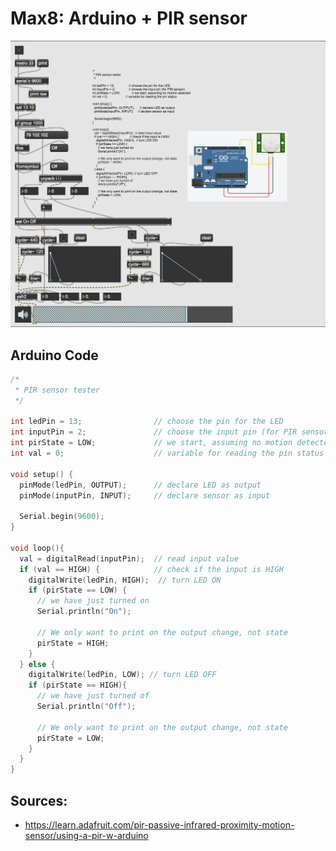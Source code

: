 # Max8: Arduino + PIR sensor

<img src="./Max Projects/04_Max8 - Arduino + PIRsensor/media/04_Max8 - Arduino + PIRsensor.png" style="zoom:50%;" />

## Arduino Code

``` c
/*
 * PIR sensor tester
 */
 
int ledPin = 13;                // choose the pin for the LED
int inputPin = 2;               // choose the input pin (for PIR sensor)
int pirState = LOW;             // we start, assuming no motion detected
int val = 0;                    // variable for reading the pin status
 
void setup() {
  pinMode(ledPin, OUTPUT);      // declare LED as output
  pinMode(inputPin, INPUT);     // declare sensor as input
 
  Serial.begin(9600);
}
 
void loop(){
  val = digitalRead(inputPin);  // read input value
  if (val == HIGH) {            // check if the input is HIGH
    digitalWrite(ledPin, HIGH);  // turn LED ON
    if (pirState == LOW) {
      // we have just turned on
      Serial.println("On");
      
      // We only want to print on the output change, not state
      pirState = HIGH;
    }
  } else {
    digitalWrite(ledPin, LOW); // turn LED OFF
    if (pirState == HIGH){
      // we have just turned of
      Serial.println("Off");
      
      // We only want to print on the output change, not state
      pirState = LOW;
    }
  }
}
```


## Sources:
- https://learn.adafruit.com/pir-passive-infrared-proximity-motion-sensor/using-a-pir-w-arduino

